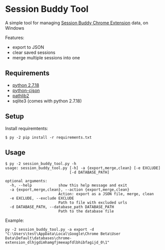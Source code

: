 Session Buddy Tool
===========

A simple tool for managing [Session Buddy Chrome Extension](https://chrome.google.com/webstore/detail/session-buddy/edacconmaakjimmfgnblocblbcdcpbko) data, on Windows

Features:
* export to JSON
* clear saved sessions
* merge multiple sessions into one


## Requirements
* [python 2.7.18](https://www.python.org/downloads/release/python-2718/)
* [python-cjson](https://pypi.org/project/python-cjson/)
* [pathlib2](https://pypi.org/project/pathlib2/)
* sqlite3 (comes with python 2.7.18)

## Setup

Install requiremtents:
```
$ py -2 pip install -r requirements.txt
```

## Usage
```
$ py -2 session_buddy_tool.py -h
usage: session_buddy_tool.py [-h] -a {export,merge,clean} [-e EXCLUDE]
                             [-d DATABASE_PATH]

optional arguments:
  -h, --help            show this help message and exit
  -a {export,merge,clean}, --action {export,merge,clean}
                        Action: export as a JSON file, merge, clean
  -e EXCLUDE, --exclude EXCLUDE
                        Path to file with excluded urls
  -d DATABASE_PATH, --database_path DATABASE_PATH
                        Path to the database file
```
Example:
```
py -2 session_buddy_tool.py -a export -d "C:\Users\test\AppData\Local\Google\Chrome Beta\User Data\Default\databases\chrome-extension_dlhjgdimhamgfjmeeapfdlbhibfagijd_0\1"
```
